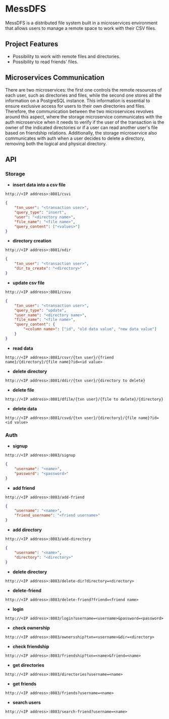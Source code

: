 # MessDFS
MessDFS is a distributed file system built in a microservices environment that allows users to manage a remote space to work with their CSV files.

## Project Features
* Possibility to work with remote files and directories.
* Possibility to read friends' files.

## Microservices Communication
There are two microservices: the first one controls the remote resources of each user, such as directories and files, while the second one stores all the information on a PostgreSQL instance. This information is essential to ensure exclusive access for users to their own directories and files. Therefore, the communication between the two microservices revolves around this aspect, where the storage microservice communicates with the auth microservice when it needs to verify if the user of the transaction is the owner of the indicated directories or if a user can read another user's file based on friendship relations. Additionally, the storage microservice also communicates with auth when a user decides to delete a directory, removing both the logical and physical directory.

## API
### Storage
* <b>insert data into a csv file</b>
```
http://<IP address>:8081/csvi
```
```json
{
    "txn_user": "<transaction user>",
    "query_type": "insert",
    "user": "<directory name>",
    "file_name": "<file name>",
    "query_content": ["<values>"]
}
```
* <b>directory creation</b>
```
http://<IP address>:8081/ndir
```
```json
{
    "txn_user": "<transaction user>",
    "dir_to_create": "<directory>"
}
```
* <b>update csv file</b>
```
http://<IP address>:8081/csvu
```
```json
{
    "txn_user": "<transaction user>",
    "query_type": "update",
    "user_name": "<directory name>",
    "file_name": "<file name>",
    "query_content": {
        "<column name>": ["id", "old data value", "new data value"]
    }
}
```
* <b>read data</b>
```
http://<IP address>:8081/csvr/{txn user}/{friend name}/{directory}/{file name}?id=<id value>
```
* <b>delete directory</b>
```
http://<IP address>:8081/ddir/{txn user}/{directory to delete}
```
* <b>delete file</b>
```
http://<IP address>:8081/dfile/{txn user}/{file to delete}/{directory}
```
* <b>delete data</b>
```
http://<IP address>:8081/csvd/{txn user}/{directory}/{file name}?id=<id value>
```
### Auth
* <b>signup</b>
```
http://<IP address>:8083/signup
```
```json
{
    "username": "<name>",
    "password": "<password>"
}
```
* <b>add friend</b>
```
http://<IP address>:8083/add-friend
```
```json
{
    "username": "<name>",
    "friend_username": "<friend username>"
}
```
* <b>add directory</b>
```
http://<IP address>:8083/add-directory
```
```json
{
    "username": "<name>",
    "directory": "<directory>"
}
```
* <b>delete directory</b>
```
http://<IP address>:8083/delete-dir?directory=<directory>
```
* <b>delete-friend</b>
```
http://<IP address>:8083/delete-friend?friend=<friend name>
```
* <b>login</b>
```
http://<IP address>:8083/login?username=<username>&password=<password>
```
* <b>check ownership</b>
```
http://<IP address>:8083/ownersship?txn=<username>&dir=<directory>
```
* <b>check friendship</b>
```
http://<IP address>:8083/friendship?txn=<name>&friend=<name>
```
* <b>get directories</b>
```
http://<IP address>:8083/directories?username=<name>
```
* <b>get friends</b>
```
http://<IP address>:8083/friends?username=<name>
```
* <b>search users</b>
```
http://<IP address>:8083/search-friend?username=<name>
```

